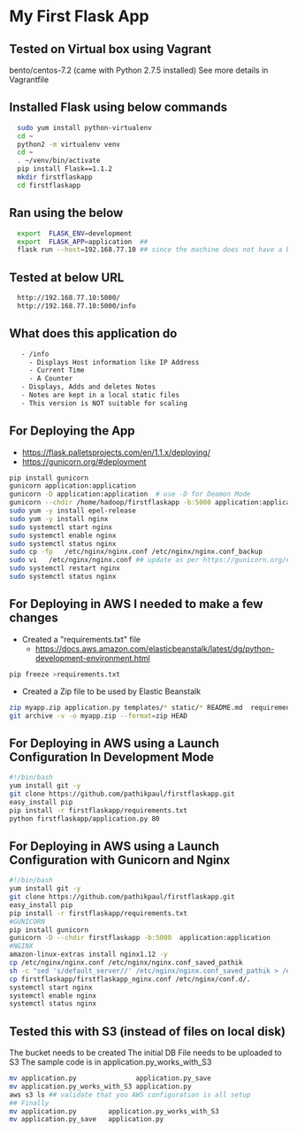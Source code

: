 # My First Flask App 

## Tested on Virtual box using Vagrant
  bento/centos-7.2  (came with Python 2.7.5 installed)
  See more details in Vagrantfile

## Installed Flask using below commands
```bash
  sudo yum install python-virtualenv
  cd ~
  python2 -m virtualenv venv
  cd ~
  . ~/venv/bin/activate
  pip install Flask==1.1.2
  mkdir firstflaskapp
  cd firstflaskapp
```
## Ran using the below
```bash
  export  FLASK_ENV=development
  export  FLASK_APP=application  ##
  flask run --host=192.168.77.10 ## since the machine does not have a browser I had to use below flask command instead of "flask run"
```
## Tested at below URL
```bash
  http://192.168.77.10:5000/
  http://192.168.77.10:5000/info
```
## What does this application do
```bash
   - /info
     - Displays Host information like IP Address
     - Current Time
     - A Counter
   - Displays, Adds and deletes Notes
   - Notes are kept in a local static files
   - This version is NOT suitable for scaling
```
## For Deploying the App 
- https://flask.palletsprojects.com/en/1.1.x/deploying/
- https://gunicorn.org/#deployment
```bash
pip install gunicorn
gunicorn application:application 
gunicorn -D application:application  # use -D for Deamon Mode
gunicorn --chdir /home/hadoop/firstflaskapp -b:5000 application:application   ## if you need to run from a remote location on a different port
sudo yum -y install epel-release
sudo yum -y install nginx
sudo systemctl start nginx
sudo systemctl enable nginx
sudo systemctl status nginx
sudo cp -fp   /etc/nginx/nginx.conf /etc/nginx/nginx.conf_backup
sudo vi   /etc/nginx/nginx.conf ## update as per https://gunicorn.org/#deployment
sudo systemctl restart nginx
sudo systemctl status nginx
```
## For Deploying in AWS I needed to make a few changes
* Created a "requirements.txt" file 
    * https://docs.aws.amazon.com/elasticbeanstalk/latest/dg/python-development-environment.html
```bash
pip freeze >requirements.txt
```
* Created a Zip file to be used by Elastic Beanstalk 
```bash
zip myapp.zip application.py templates/* static/* README.md  requirements.txt notes_db.json
git archive -v -o myapp.zip --format=zip HEAD
```

## For Deploying in AWS using a Launch Configuration In Development Mode
```bash
#!/bin/bash
yum install git -y
git clone https://github.com/pathikpaul/firstflaskapp.git
easy_install pip
pip install -r firstflaskapp/requirements.txt
python firstflaskapp/application.py 80
```
## For Deploying in AWS using a Launch Configuration with Gunicorn and Nginx
```bash
#!/bin/bash
yum install git -y
git clone https://github.com/pathikpaul/firstflaskapp.git
easy_install pip
pip install -r firstflaskapp/requirements.txt
#GUNICORN
pip install gunicorn
gunicorn -D --chdir firstflaskapp -b:5000  application:application
#NGINX
amazon-linux-extras install nginx1.12 -y
cp /etc/nginx/nginx.conf /etc/nginx/nginx.conf_saved_pathik
sh -c "sed 's/default_server//' /etc/nginx/nginx.conf_saved_pathik > /etc/nginx/nginx.conf"
cp firstflaskapp/firstflaskapp_nginx.conf /etc/nginx/conf.d/.
systemctl start nginx
systemctl enable nginx
systemctl status nginx
```
## Tested this with S3 (instead of files on local disk)
The bucket needs to be created
The initial DB File needs to be uploaded to S3
The sample code is in application.py_works_with_S3
```bash
mv application.py               application.py_save
mv application.py_works_with_S3 application.py
aws s3 ls ## validate that you AWS configuration is all setup
## Finally
mv application.py        application.py_works_with_S3
mv application.py_save   application.py 

```
